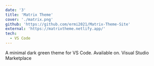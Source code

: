 ```yaml
---
date: '3'
title: 'Matrix Theme'
cover: './matrix.png'
github: 'https://github.com/ermi2021/Matrix-Theme-Site'
external: 'https://matrixtheme.netlify.app/'
tech:
  - VS Code
---
```


A minimal dark green theme for VS Code. Available on. Visual Studio Marketplace
